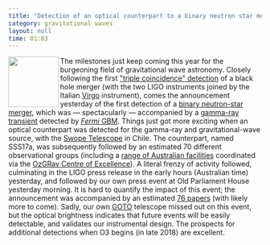 ```yaml
---
title: "Detection of an optical counterpart to a binary neutron star merger"
category: gravitational waves
layout: null
time: 01:03
---
```

<!-- header generated from blosxom format post; make_header.pl 23.1.2022 -->
<p>
      <a href="http://www.spacetelescope.org/news/heic1717"><img src="https://cdn.spacetelescope.org/archives/images/screen/heic1717a.jpg" width="100" align="left"></a>
The milestones just keep coming this year for the burgeoning field of
gravitational wave astronomy. Closely following the first 
<a href="http://www.ligo.org/detections/GW170814.php">"triple coincidence"
detection</a> of a black hole merger (with the two LIGO instruments joined by
the Italian 
<a href="http://www.virgo-gw.eu">Virgo</a> instrument), comes the announcement
yesterday of the first detection of a 
<a href="http://www.ligo.org/detections/GW170817.php">binary neutron-star
merger</a>, which was &mdash; spectacularly &mdash; accompanied by a 
<a href="https://gcn.gsfc.nasa.gov/gcn3/21506.gcn3">gamma-ray transient</a> 
detected by 
<a href="https://fermi.gsfc.nasa.gov/science/instruments/gbm.html"><em>Fermi</em> GBM</a>. 
Things just got more exciting when an optical counterpart was detected for
the gamma-ray and gravitational-wave source, with the 
<a href="http://obs.carnegiescience.edu/swope">Swope Telescope</a> in Chile.
The counterpart, named SSS17a, was subsequently followed by an estimated 70
different observational groups (including a
<a href="https://arxiv.org/abs/1710.05846">range of Australian facilities</a>
coordinated via the 
<a href="http://www.ozgrav.org">OzGRav Centre of Excellence</a>).
A literal frenzy of activity followed, culminating in the LIGO press release
in the early hours (Australian time) yesterday, and followed by our own 
press event at Old Parliament House yesterday morning.
It is hard to quantify the impact of this event; the announcement was accompanied
by an estimated 
<a href="http://www.kilonovae.org">76 papers</a> (with likely more to come).
Sadly, our own
<a href="http://goto-observatory.org">GOTO</a> telescope missed out on this
event, but the optical brightness indicates that future events will be easily
detectable, and validates our instrumental design. The prospects for 
additional detections when O3 begins (in late 2018) are excellent.
